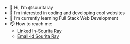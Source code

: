 - 👋 Hi, I’m @souritaray
- 👀 I’m interested in coding and developing cool websites
- 🌱 I’m currently learning Full Stack Web Development
- 📫 How to reach me: 
    + [Linked In-Sourita Ray](www.linkedin.com/in/sourita-ray-89bab0212)
    + [Email-id Sourita Ray](souritaray@gmail.com)

<!---
souritaray/souritaray is a ✨ special ✨ repository because its `README.md` (this file) appears on your GitHub profile.
You can click the Preview link to take a look at your changes.
--->
